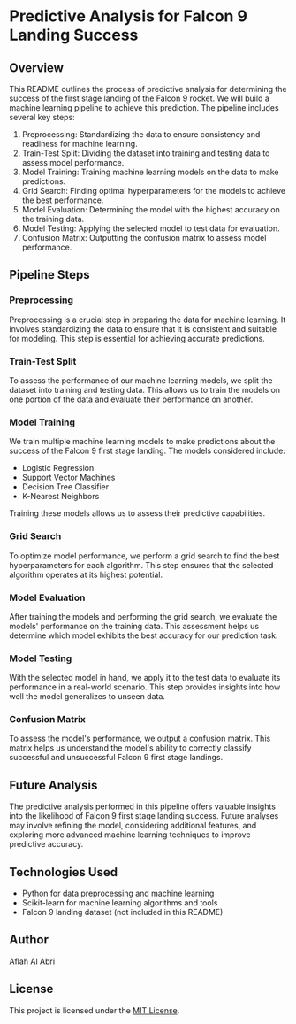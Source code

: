 # Predictive Analysis for Falcon 9 Landing Success

## Overview

This README outlines the process of predictive analysis for determining the success of the first stage landing of the Falcon 9 rocket. We will build a machine learning pipeline to achieve this prediction. The pipeline includes several key steps:

1. Preprocessing: Standardizing the data to ensure consistency and readiness for machine learning.
2. Train-Test Split: Dividing the dataset into training and testing data to assess model performance.
3. Model Training: Training machine learning models on the data to make predictions.
4. Grid Search: Finding optimal hyperparameters for the models to achieve the best performance.
5. Model Evaluation: Determining the model with the highest accuracy on the training data.
6. Model Testing: Applying the selected model to test data for evaluation.
7. Confusion Matrix: Outputting the confusion matrix to assess model performance.

## Pipeline Steps

### Preprocessing

Preprocessing is a crucial step in preparing the data for machine learning. It involves standardizing the data to ensure that it is consistent and suitable for modeling. This step is essential for achieving accurate predictions.

### Train-Test Split

To assess the performance of our machine learning models, we split the dataset into training and testing data. This allows us to train the models on one portion of the data and evaluate their performance on another.

### Model Training

We train multiple machine learning models to make predictions about the success of the Falcon 9 first stage landing. The models considered include:
- Logistic Regression
- Support Vector Machines
- Decision Tree Classifier
- K-Nearest Neighbors

Training these models allows us to assess their predictive capabilities.

### Grid Search

To optimize model performance, we perform a grid search to find the best hyperparameters for each algorithm. This step ensures that the selected algorithm operates at its highest potential.

### Model Evaluation

After training the models and performing the grid search, we evaluate the models' performance on the training data. This assessment helps us determine which model exhibits the best accuracy for our prediction task.

### Model Testing

With the selected model in hand, we apply it to the test data to evaluate its performance in a real-world scenario. This step provides insights into how well the model generalizes to unseen data.

### Confusion Matrix

To assess the model's performance, we output a confusion matrix. This matrix helps us understand the model's ability to correctly classify successful and unsuccessful Falcon 9 first stage landings.

## Future Analysis

The predictive analysis performed in this pipeline offers valuable insights into the likelihood of Falcon 9 first stage landing success. Future analyses may involve refining the model, considering additional features, and exploring more advanced machine learning techniques to improve predictive accuracy.

## Technologies Used

- Python for data preprocessing and machine learning
- Scikit-learn for machine learning algorithms and tools
- Falcon 9 landing dataset (not included in this README)

## Author

Aflah Al Abri

## License

This project is licensed under the [MIT License](LICENSE.md).
